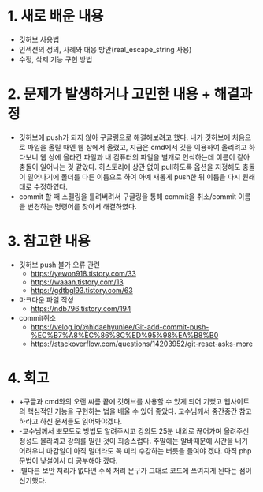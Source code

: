 # 1. 새로 배운 내용
- 깃허브 사용법
- 인젝션의 정의, 사례와 대응 방안(real_escape_string 사용)
- 수정, 삭제 기능 구현 방법

# 2. 문제가 발생하거나 고민한 내용 + 해결과정
- 깃허브에 push가 되지 않아 구글링으로 해결해보려고 했다. 내가 깃허브에 처음으로 파일을 올릴 때엔 웹 상에서 올렸고, 지금은 cmd에서 깃을 이용하여 올리려고 하다보니 웹 상에 올라간 파일과 내 컴퓨터의 파일을 별개로 인식하는데 이름이 같아 충돌이 일어나는 것 같았다. 히스토리에 상관 없이 pull하도록 옵션을 지정해도 충돌이 일어나기에 폴더를 다른 이름으로 하여 아예 새롭게 push한 뒤 이름을 다시 원래대로 수정하였다.
- commit 할 때 스펠링을 틀려버려서 구글링을 통해 commit을 취소/commit 이름을 변경하는 명령어를 찾아서 해결하였다.

# 3. 참고한 내용
- 깃허브 push 불가 오류 관련
  - https://yewon918.tistory.com/33
  - https://waaan.tistory.com/13
  - https://gdtbgl93.tistory.com/63
- 마크다운 파일 작성
  - https://ndb796.tistory.com/194
- commit취소
  - https://velog.io/@hidaehyunlee/Git-add-commit-push-%EC%B7%A8%EC%86%8C%ED%95%98%EA%B8%B0
  - https://stackoverflow.com/questions/14203952/git-reset-asks-more

# 4. 회고
- +구글과 cmd와의 오랜 씨름 끝에 깃허브를 사용할 수 있게 되어 기뻤고 웹사이트의 핵심적인 기능을 구현하는 법을 배울 수 있어 좋았다. 교수님께서 중간중간 참고하라고 하신 문서들도 읽어봐야겠다.
- -교수님께서 뽀모도로 방법도 알려주시고 강의도 25분 내외로 끊어가며 올려주신 정성도 몰라뵈고 강의를 밀린 것이 죄송스럽다. 주말에는 알바때문에 시간을 내기 어려우니 마감일이 아직 멀더라도 꼭 미리 수강하는 버릇을 들여야 겠다. 아직 php 문법이 낯설어서 더 공부해야 겠다.
- !별다른 보안 처리가 없다면 주석 처리 문구가 그대로 코드에 쓰여지게 된다는 점이 신기했다.
